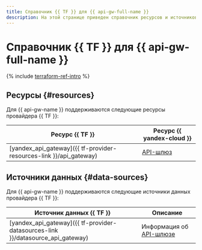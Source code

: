 ```yaml
---
title: Справочник {{ TF }} для {{ api-gw-full-name }}
description: На этой странице приведен справочник ресурсов и источников данных провайдера {{ TF }}, которые поддерживаются для сервиса {{ api-gw-name }}.
---
```


# Справочник {{ TF }} для {{ api-gw-full-name }}

{% include [terraform-ref-intro](../_includes/terraform-ref-intro.md) %}

## Ресурсы {#resources}

Для {{ api-gw-name }} поддерживаются следующие ресурсы провайдера {{ TF }}:

| **Ресурс {{ TF }}** | **Ресурс {{ yandex-cloud }}** |
| --- | --- |
| [yandex_api_gateway]({{ tf-provider-resources-link }}/api_gateway) | [API-шлюз](./concepts/index.md) |

## Источники данных {#data-sources}

Для {{ api-gw-name }} поддерживаются следующие источники данных провайдера {{ TF }}:

| **Источник данных {{ TF }}** | **Описание** |
| --- | --- |
| [yandex_api_gateway]({{ tf-provider-datasources-link }}/datasource_api_gateway) | Информация об [API-шлюзе](./concepts/index.md) |